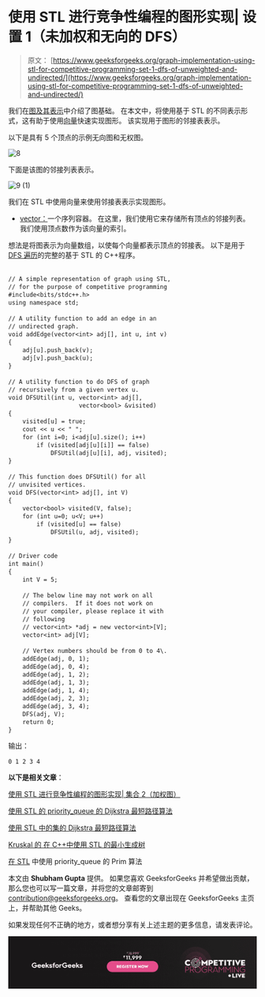 # 使用 STL 进行竞争性编程的图形实现| 设置 1（未加权和无向的 DFS）

> 原文： [https://www.geeksforgeeks.org/graph-implementation-using-stl-for-competitive-programming-set-1-dfs-of-unweighted-and-undirected/](https://www.geeksforgeeks.org/graph-implementation-using-stl-for-competitive-programming-set-1-dfs-of-unweighted-and-undirected/)

我们在[图及其表示](https://www.geeksforgeeks.org/graph-and-its-representations/)中介绍了图基础。 在本文中，将使用基于 STL 的不同表示形式，这有助于使用[向量](http://quiz.geeksforgeeks.org/vector-sequence-containers-the-c-standard-template-library-stl-set-1/)快速实现图形。 该实现用于图形的邻接表表示。

以下是具有 5 个顶点的示例无向图和无权图。

![8](img/1ef79a5320e6115e8c3ada572164793e.png)

下面是该图的邻接列表表示。

![9 (1)](img/218bff5938529b5ffa08e970848d05ad.png)

我们在 STL 中使用向量来使用邻接表表示实现图形。

*   [vector：](http://quiz.geeksforgeeks.org/vector-sequence-containers-the-c-standard-template-library-stl-set-1/)一个序列容器。 在这里，我们使用它来存储所有顶点的邻接列表。 我们使用顶点数作为该向量的索引。

想法是将图表示为向量数组，以使每个向量都表示顶点的邻接表。 以下是用于 [DFS 遍历](https://www.geeksforgeeks.org/depth-first-traversal-for-a-graph/)的完整的基于 STL 的 C++程序。

```

// A simple representation of graph using STL, 
// for the purpose of competitive programming 
#include<bits/stdc++.h> 
using namespace std; 

// A utility function to add an edge in an 
// undirected graph. 
void addEdge(vector<int> adj[], int u, int v) 
{ 
    adj[u].push_back(v); 
    adj[v].push_back(u); 
} 

// A utility function to do DFS of graph 
// recursively from a given vertex u. 
void DFSUtil(int u, vector<int> adj[], 
                    vector<bool> &visited) 
{ 
    visited[u] = true; 
    cout << u << " "; 
    for (int i=0; i<adj[u].size(); i++) 
        if (visited[adj[u][i]] == false) 
            DFSUtil(adj[u][i], adj, visited); 
} 

// This function does DFSUtil() for all  
// unvisited vertices. 
void DFS(vector<int> adj[], int V) 
{ 
    vector<bool> visited(V, false); 
    for (int u=0; u<V; u++) 
        if (visited[u] == false) 
            DFSUtil(u, adj, visited); 
} 

// Driver code 
int main() 
{ 
    int V = 5; 

    // The below line may not work on all 
    // compilers.  If it does not work on 
    // your compiler, please replace it with 
    // following 
    // vector<int> *adj = new vector<int>[V]; 
    vector<int> adj[V]; 

    // Vertex numbers should be from 0 to 4\. 
    addEdge(adj, 0, 1); 
    addEdge(adj, 0, 4); 
    addEdge(adj, 1, 2); 
    addEdge(adj, 1, 3); 
    addEdge(adj, 1, 4); 
    addEdge(adj, 2, 3); 
    addEdge(adj, 3, 4); 
    DFS(adj, V); 
    return 0; 
} 

```

输出：

```
0 1 2 3 4
```

**以下是相关文章**：

[使用 STL 进行竞争性编程的图形实现| 集合 2（加权图）](https://www.geeksforgeeks.org/graph-implementation-using-stl-for-competitive-programming-set-2-weighted-graph/)

[使用 STL 的 priority_queue 的 Dijkstra 最短路径算法](https://www.geeksforgeeks.org/dijkstras-shortest-path-algorithm-using-priority_queue-stl/)

[使用 STL 中的集的 Dijkstra 最短路径算法](https://www.geeksforgeeks.org/dijkstras-shortest-path-algorithm-using-set-in-stl/)

[Kruskal 的 在 C++中使用 STL 的最小生成树](https://www.geeksforgeeks.org/kruskals-minimum-spanning-tree-using-stl-in-c/)

[在 STL](https://www.geeksforgeeks.org/prims-algorithm-using-priority_queue-stl/) 中使用 priority_queue 的 Prim 算法

本文由 **Shubham Gupta** 提供。 如果您喜欢 GeeksforGeeks 并希望做出贡献，那么您也可以写一篇文章，并将您的文章邮寄到 contribution@geeksforgeeks.org。 查看您的文章出现在 GeeksforGeeks 主页上，并帮助其他 Geeks。

如果发现任何不正确的地方，或者想分享有关上述主题的更多信息，请发表评论。

![competitive-programming-img](img/5211864e7e7a28eeeb039fa5d6073a24.png)